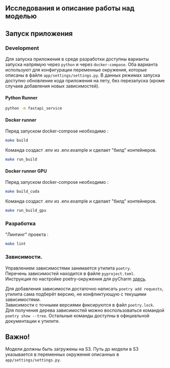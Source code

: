 ## Исследования и описание работы над моделью

## Запуск приложения

### Development

Для запуска приложения в среде разработки доступны варианты запуска напрямую через `python` и
через `docker-compose`. Оба варианта используют для конфигурации переменные окружения, которые
описаны в файле `app/settings/settings.py`. В данных режимах запуска доступно обновление кода приложения
на лету, без перезапуска (кроме случаев добавления новых зависимостей).

#### Python Runner

```bash
python -m fastapi_service
```

#### Docker runner

Перед запуском docker-compose необходимо :

```bash
make build
```

Команда создаст .env из .env.example и сделает "билд" контейнеров.

```bash
make run_build
```

#### Docker runner GPU

Перед запуском docker-compose необходимо :

```bash
make build_cuda
```

Команда создаст .env из .env.example и сделает "билд" контейнеров.

```bash
make run_build_gpu
```
### Разработка

"Линтинг" проекта :

```bash
make lint 
```

### Зависимости.

Управлением зависимостями занимается утилита `poetry`. \
Перечень зависимостей находится в файле `pyproject.toml`. \
Инструкция по настройке poetry-окружения для
pyCharm [здесь](https://www.jetbrains.com/help/pycharm/poetry.html).

Для добавления зависимости достаточно написать `poetry add requests`, утилита сама подберёт версию,
не конфликтующую с текущими зависимостями. \
Зависимости с точными версиями фиксируются в файл `poetry.lock`. \
Для получения дерева зависимостей можно воспользоваться командой `poetry show --tree`. Остальные
команды доступны в официальной документации к утилите.

## Важно!

Модели должны быть загружены на S3.
Путь до модели в S3 указывается в переменных окружения описанных в `app/settings/settings.py`.
